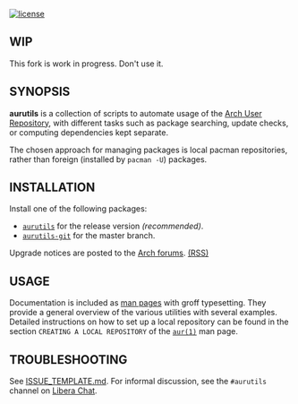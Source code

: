 [![license](https://img.shields.io/github/license/aladw/aurutils)](LICENSE)

## WIP
This fork is work in progress. Don't use it.

## SYNOPSIS

__aurutils__ is a collection of scripts to automate usage of the [Arch
User Repository](https://wiki.archlinux.org/index.php/Arch_User_Repository), 
with different tasks such as package searching, update checks, or computing 
dependencies kept separate.

The chosen approach for managing packages is local pacman
repositories, rather than foreign (installed by `pacman -U`)
packages.
  
## INSTALLATION

Install one of the following packages:

* [`aurutils`](https://aur.archlinux.org/packages/aurutils) for the
release version _(recommended)_.
* [`aurutils-git`](https://aur.archlinux.org/packages/aurutils-git)
for the master branch.

Upgrade notices are posted to the 
[Arch forums](https://bbs.archlinux.org/viewtopic.php?id=210621).
[(RSS)](https://bbs.archlinux.org/extern.php?action=feed&tid=210621&type=atom)

## USAGE

Documentation is included as [man pages](https://wiki.archlinux.org/title/Man_page)
with groff typesetting. They provide a general overview of the various utilities
with several examples.
Detailed instructions on how to set up a local repository can be found in the
section `CREATING A LOCAL REPOSITORY` of the [`aur(1)`](man1/aur.1) man page.

## TROUBLESHOOTING

See [ISSUE_TEMPLATE.md](ISSUE_TEMPLATE.md). For informal discussion, see the
`#aurutils` channel on [Libera Chat](https://libera.chat/).
  
